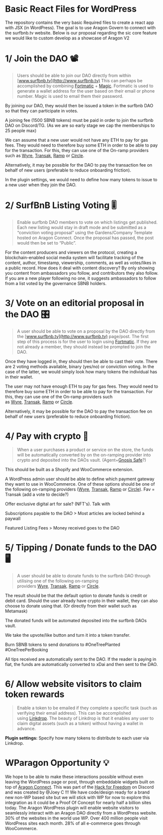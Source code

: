 # Basic React Files for WordPress
The repository contains the very basic Required files to create a react app with JSX (in WordPress). The goal is to use Aragon Govern to connect with the surfbnb.tv website. Below is our proposal regarding the sic core feature we would like to custom develop as a showcase of Aragon V2

# 1/ Join the DAO 📽

> Users should be able to join our DAO directly from within [www.surfbnb.tv](http://www.surfbnb.tv)  This can perhaps be accomplished by combining [Fortmatic](https://fortmatic.com/) + [Magic](https://magic.link/). Fortmatic is used to generate a wallet address for the user based on their email or phone number. Magic is used to email them their password.

By joining our DAO, they would then be issued a token in the surfbnb DAO so that they can participate in votes.

A joining fee (1500 SBNB tokens) must be paid in order to join the surfbnb DAO on Discord/TG. (As we are so early stage we cap the memberships to 25 people max)

We can assume that a new user would not have any ETH to pay for gas fees. They would need to therefore buy some ETH in order to be able to pay for the transaction. For this, they can use one of the On-ramp providers such as [Wyre](https://www.sendwyre.com/), [Transak](https://transak.com/), [Ramp](https://instant.ramp.network/) or [Circle](https://www.circle.com/en/). 

Alternatively, it may be possible for the DAO to pay the transaction fee on behalf of new users (preferable to reduce onboarding friction).

In the plugin settings, we would need to define how many tokens to issue to a new user when they join the DAO. 

# 2/ SurfBnB Listing Voting 🎚

> Enable surfbnb DAO members to vote on which listings get published. Each new listing would stay in draft mode and be submitted as a “conviction voting proposal” using the Gardens/Company Template hosted on Aragon Connect. Once the proposal has passed, the post would then be set to “Public”.

For the content producers and viewers on the protocol, creating a blockchain-enabled social media system will facilitate tracking of the content, author, timestamp, viewership, comments, as well as votes/likes in a public record. How does it deal with content discovery? By only showing you content from ambassadors you follow, and contributors they also follow. If you are a new player following no one, it suggests ambassadors to follow from a list voted by the governance SBNB holders.

# 3/ Vote on an editorial proposal in the DAO 🎛

> A user should be able to vote on a proposal by the DAO directly from the [www.surfbnb.tv](http://www.surfbnb.tv)  page/post. The first step of this process is for the user to login using [Fortmatic](https://fortmatic.com/). If they are not already a member, they should instead be prompted to join the DAO.

Once they have logged in, they should then be able to cast their vote. There are 2 voting methods available, binary (yes/no) or conviction voting. In the case of the latter, we would simply look how many tokens the individual has in their wallet.

The user may not have enough ETH to pay for gas fees. They would need to therefore buy some ETH in order to be able to pay for the transaction. For this, they can use one of the On-ramp providers such as [Wyre](https://www.sendwyre.com/), [Transak](https://transak.com/), [Ramp](https://instant.ramp.network/) or [Circle](https://www.circle.com/en/).

Alternatively, it may be possible for the DAO to pay the transaction fee on behalf of new users (preferable to reduce onboarding friction).

# 4/ Pay with crypto 📡

> When a user purchases a product or service on the store, the funds will be automatically converted by on the on-ramping provider into crypto and deposited into the DAOs vault. (Agent+[Gnosis Safe](https://gnosis-safe.io/#mobile)?)

This should be built as a Shopify and WooCommerce extension.

A WordPress admin user should be able to define which payment gateway they want to use in WooCommerce. One of these options should be one of the following on-ramping providers ([Wyre](https://www.sendwyre.com/), [Transak](https://transak.com/), [Ramp](https://instant.ramp.network/) or [Circle](https://www.circle.com/en/)). Fav = Transak (add a vote to decide?)

Offer exclusive digital art for sale? (NFT's). Talk with 

Subscriptions payable to the DAO > Most articles are locked behind a paywall

Featured Listing Fees  > Money received goes to the DAO

# 5/ Tipping / Donate funds to the DAO 🖥

> A user should be able to donate funds to the surfbnb DAO through utilising one of the following on-ramping providers [Wyre](https://www.sendwyre.com/), [Transak](https://transak.com/), [Ramp](https://instant.ramp.network/) or [Circle](https://www.circle.com/en/).

The result should be that the default option to donate funds is credit or debit card. Should the user already have crypto in their wallet, they can also choose to donate using that. (Or directly from their wallet such as Metamask)

The donated funds will be automated deposited into the surfbnb DAOs vault. 

We take the upvote/like button and turn it into a token transfer. 

Burn SBNB tokens to send donations to #OneTreePlanted #OneTreePerBooking

All tips received are automatically sent to the DAO. If the reader is paying in fiat, the funds are automatically converted to xDai and then sent to the DAO.

# 6/ Allow website visitors to claim token rewards

> Enable a token to be emailed if they complete a specific task (such as verifying their email address). This can be accomplished using [Linkdrop](https://linkdrop.io/). The beauty of Linkdrop is that it enables any user to claim digital assets (such as a token) without having a wallet in advance.

**Plugin settings:** Specify how many tokens to distribute to each user via Linkdrop.


# WParagon Opportunity 💡

We hope to be able to make these interactions possible without even leaving the WordPress page or post, through embeddable widgets built on top of [Aragon Connect](https://connect.aragon.org/). This was part of the [Hack for Freedom](https://hackforfreedom.org/) on Discord and was created by @Joey C !!! We have code/design ready for a brand new non-WP based site but we will stick with WP for now to explore this integration as it could be a Proof Of Concept for nearly half a billion sites today. The Aragon WordPress plugin will enable website visitors to seamlessly interact with an Aragon DAO directly from a WordPress website. 30% of the websites in the world use WP. Over 400 million people visit WordPress sites each month. 28% of all e-commerce goes through WooCommerce.
